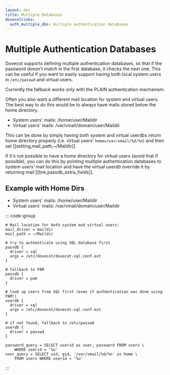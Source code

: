 ```yaml
---
layout: doc
title: Multiple Databases
dovecotlinks:
  auth_multiple_dbs: multiple authentication databases
---
```


# Multiple Authentication Databases

Dovecot supports defining multiple authentication databases, so that if the
password doesn't match in the first database, it checks the next one. This can
be useful if you want to easily support having both local system users in
`/etc/passwd` and virtual users.

Currently the fallback works only with the PLAIN authentication mechanism.

Often you also want a different mail location for system and virtual users. The
best way to do this would be to always have mails stored below the home
directory.

* System users' mails: /home/user/Maildir
* Virtual users' mails: /var/vmail/domain/user/Maildir

This can be done by simply having both system and virtual userdbs return home
directory properly (i.e. virtual users' `home=/var/vmail/%d/%n`) and then set
[[setting,mail_path,~/Maildir]].

If it's not possible to have a home directory for virtual users (avoid that if
possible), you can do this by pointing multiple authentication databases
to system users' mail location and have the virtual userdb override it by
returning mail [[link,passdb_extra_fields]].

## Example with Home Dirs

* System users' mails: /home/user/Maildir
* Virtual users' mails: /var/vmail/domain/user/Maildir

::: code-group
```[dovecot.conf]
# Mail location for both system and virtual users:
mail_driver = maildir
mail_path = ~/Maildir

# try to authenticate using SQL database first
passdb {
  driver = sql
  args = /etc/dovecot/dovecot-sql.conf.ext
}

# fallback to PAM
passdb {
  driver = pam
}

# look up users from SQL first (even if authentication was done using PAM!)
userdb {
  driver = sql
  args = /etc/dovecot/dovecot-sql.conf.ext
}

# if not found, fallback to /etc/passwd
userdb {
  driver = passwd
}
```

```[dovecot-sql.conf.ext]
password_query = SELECT userid as user, password FROM users \
    WHERE userid = '%u'
user_query = SELECT uid, gid, '/var/vmail/%d/%n' as home \
    FROM users WHERE userid = '%u'
```
:::
